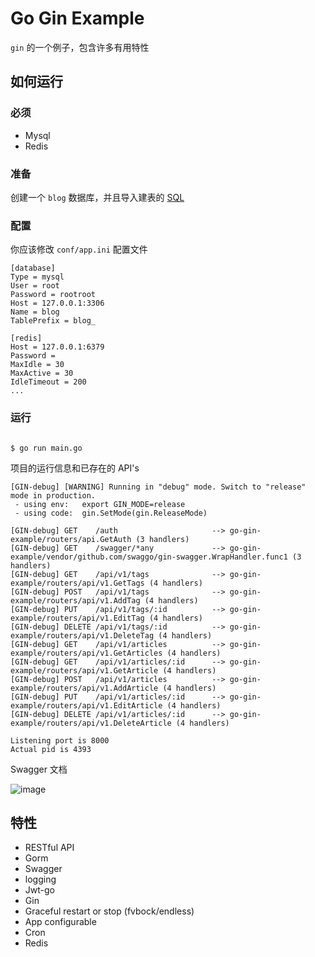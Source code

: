 # Go Gin Example 

`gin` 的一个例子，包含许多有用特性


## 如何运行

### 必须

- Mysql
- Redis

### 准备

创建一个 `blog` 数据库，并且导入建表的 [SQL](./docs/sql/blog.sql)

### 配置

你应该修改 `conf/app.ini` 配置文件

```
[database]
Type = mysql
User = root
Password = rootroot
Host = 127.0.0.1:3306
Name = blog
TablePrefix = blog_

[redis]
Host = 127.0.0.1:6379
Password =
MaxIdle = 30
MaxActive = 30
IdleTimeout = 200
...
```


### 运行
```

$ go run main.go 
```

项目的运行信息和已存在的 API's

```
[GIN-debug] [WARNING] Running in "debug" mode. Switch to "release" mode in production.
 - using env:	export GIN_MODE=release
 - using code:	gin.SetMode(gin.ReleaseMode)

[GIN-debug] GET    /auth                     --> go-gin-example/routers/api.GetAuth (3 handlers)
[GIN-debug] GET    /swagger/*any             --> go-gin-example/vendor/github.com/swaggo/gin-swagger.WrapHandler.func1 (3 handlers)
[GIN-debug] GET    /api/v1/tags              --> go-gin-example/routers/api/v1.GetTags (4 handlers)
[GIN-debug] POST   /api/v1/tags              --> go-gin-example/routers/api/v1.AddTag (4 handlers)
[GIN-debug] PUT    /api/v1/tags/:id          --> go-gin-example/routers/api/v1.EditTag (4 handlers)
[GIN-debug] DELETE /api/v1/tags/:id          --> go-gin-example/routers/api/v1.DeleteTag (4 handlers)
[GIN-debug] GET    /api/v1/articles          --> go-gin-example/routers/api/v1.GetArticles (4 handlers)
[GIN-debug] GET    /api/v1/articles/:id      --> go-gin-example/routers/api/v1.GetArticle (4 handlers)
[GIN-debug] POST   /api/v1/articles          --> go-gin-example/routers/api/v1.AddArticle (4 handlers)
[GIN-debug] PUT    /api/v1/articles/:id      --> go-gin-example/routers/api/v1.EditArticle (4 handlers)
[GIN-debug] DELETE /api/v1/articles/:id      --> go-gin-example/routers/api/v1.DeleteArticle (4 handlers)

Listening port is 8000
Actual pid is 4393
```
Swagger 文档

![image](https://i.imgur.com/bVRLTP4.jpg)

## 特性

- RESTful API
- Gorm
- Swagger
- logging
- Jwt-go
- Gin
- Graceful restart or stop (fvbock/endless)
- App configurable
- Cron
- Redis



